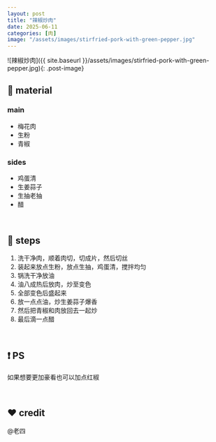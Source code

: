 ```yaml
---
layout: post
title: "辣椒炒肉"
date: 2025-06-11
categories: [肉]
image: "/assets/images/stirfried-pork-with-green-pepper.jpg"
---
```



<style>
.post-image {
  max-width: 80%;
  height: auto;
  display: block;
  margin: 0 auto;
  border-radius: 8px;
}
</style>

![辣椒炒肉]({{ site.baseurl }}/assets/images/stirfried-pork-with-green-pepper.jpg){: .post-image}

## 📝 material

### main
- 梅花肉
- 生粉
- 青椒

### sides
- 鸡蛋清
- 生姜蒜子
- 生抽老抽
- 醋

<br>

## 🔧 steps

1. 洗干净肉，顺着肉切，切成片，然后切丝
2. 装起来放点生粉，放点生抽，鸡蛋清，搅拌均匀
3. 锅洗干净放油
4. 油八成热后放肉，炒至变色
5. 全部变色后盛起来
6. 放一点点油，炒生姜蒜子爆香
7. 然后把青椒和肉放回去一起炒
8. 最后滴一点醋

<br>

## ❗ PS
如果想要更加豪看也可以加点红椒

<br>

## ❤ credit
@老四
<br>
